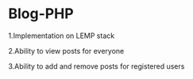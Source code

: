 # Blog-PHP


1.Implementation on LEMP stack


2.Ability to view posts for everyone


3.Ability to add and remove posts for registered users




